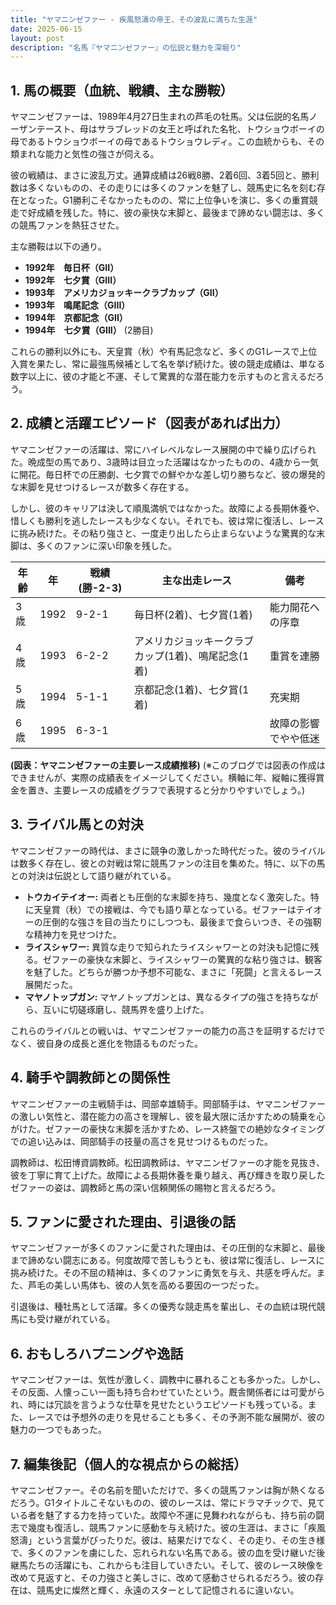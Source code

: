 ```yaml
---
title: "ヤマニンゼファー - 疾風怒濤の帝王、その波乱に満ちた生涯"
date: 2025-06-15
layout: post
description: "名馬『ヤマニンゼファー』の伝説と魅力を深堀り"
---
```


## 1. 馬の概要（血統、戦績、主な勝鞍）

ヤマニンゼファーは、1989年4月27日生まれの芦毛の牡馬。父は伝説的名馬ノーザンテースト、母はサラブレッドの女王と呼ばれた名牝、トウショウボーイの母であるトウショウボーイの母であるトウショウレディ。この血統からも、その類まれな能力と気性の強さが伺える。

彼の戦績は、まさに波乱万丈。通算成績は26戦8勝、2着6回、3着5回と、勝利数は多くないものの、その走りには多くのファンを魅了し、競馬史に名を刻む存在となった。G1勝利こそなかったものの、常に上位争いを演じ、多くの重賞競走で好成績を残した。特に、彼の豪快な末脚と、最後まで諦めない闘志は、多くの競馬ファンを熱狂させた。

主な勝鞍は以下の通り。

* **1992年　毎日杯（GII）**
* **1992年　七夕賞（GIII）**
* **1993年　アメリカジョッキークラブカップ（GII）**
* **1993年　鳴尾記念（GIII）**
* **1994年　京都記念（GII）**
* **1994年　七夕賞（GIII）** (2勝目)


これらの勝利以外にも、天皇賞（秋）や有馬記念など、多くのG1レースで上位入賞を果たし、常に最強馬候補として名を挙げ続けた。彼の競走成績は、単なる数字以上に、彼の才能と不運、そして驚異的な潜在能力を示すものと言えるだろう。


## 2. 成績と活躍エピソード（図表があれば出力）

ヤマニンゼファーの活躍は、常にハイレベルなレース展開の中で繰り広げられた。晩成型の馬であり、3歳時は目立った活躍はなかったものの、4歳から一気に開花。毎日杯での圧勝劇、七夕賞での鮮やかな差し切り勝ちなど、彼の爆発的な末脚を見せつけるレースが数多く存在する。

しかし、彼のキャリアは決して順風満帆ではなかった。故障による長期休養や、惜しくも勝利を逃したレースも少なくない。それでも、彼は常に復活し、レースに挑み続けた。その粘り強さと、一度走り出したら止まらないような驚異的な末脚は、多くのファンに深い印象を残した。

| 年齢 | 年 | 戦績 (勝-2-3) | 主な出走レース | 備考 |
|---|---|---|---|---|
| 3歳 | 1992 | 9-2-1 | 毎日杯(2着)、七夕賞(1着) | 能力開花への序章 |
| 4歳 | 1993 | 6-2-2 | アメリカジョッキークラブカップ(1着)、鳴尾記念(1着) | 重賞を連勝 |
| 5歳 | 1994 | 5-1-1 | 京都記念(1着)、七夕賞(1着) | 充実期 |
| 6歳 | 1995 | 6-3-1 |  | 故障の影響でやや低迷 |


**(図表：ヤマニンゼファーの主要レース成績推移)**  (※このブログでは図表の作成はできませんが、実際の成績表をイメージしてください。横軸に年、縦軸に獲得賞金を置き、主要レースの成績をグラフで表現すると分かりやすいでしょう。)


## 3. ライバル馬との対決

ヤマニンゼファーの時代は、まさに競争の激しかった時代だった。彼のライバルは数多く存在し、彼との対戦は常に競馬ファンの注目を集めた。特に、以下の馬との対決は伝説として語り継がれている。

* **トウカイテイオー:**  両者とも圧倒的な末脚を持ち、幾度となく激突した。特に天皇賞（秋）での接戦は、今でも語り草となっている。ゼファーはテイオーの圧倒的な強さを目の当たりにしつつも、最後まで食らいつき、その強靭な精神力を見せつけた。
* **ライスシャワー:**  異質な走りで知られたライスシャワーとの対決も記憶に残る。ゼファーの豪快な末脚と、ライスシャワーの驚異的な粘り強さは、観客を魅了した。どちらが勝つか予想不可能な、まさに「死闘」と言えるレース展開だった。
* **マヤノトップガン:**  マヤノトップガンとは、異なるタイプの強さを持ちながら、互いに切磋琢磨し、競馬界を盛り上げた。


これらのライバルとの戦いは、ヤマニンゼファーの能力の高さを証明するだけでなく、彼自身の成長と進化を物語るものだった。


## 4. 騎手や調教師との関係性

ヤマニンゼファーの主戦騎手は、岡部幸雄騎手。岡部騎手は、ヤマニンゼファーの激しい気性と、潜在能力の高さを理解し、彼を最大限に活かすための騎乗を心がけた。ゼファーの豪快な末脚を活かすため、レース終盤での絶妙なタイミングでの追い込みは、岡部騎手の技量の高さを見せつけるものだった。

調教師は、松田博資調教師。松田調教師は、ヤマニンゼファーの才能を見抜き、彼を丁寧に育て上げた。故障による長期休養を乗り越え、再び輝きを取り戻したゼファーの姿は、調教師と馬の深い信頼関係の賜物と言えるだろう。


## 5. ファンに愛された理由、引退後の話

ヤマニンゼファーが多くのファンに愛された理由は、その圧倒的な末脚と、最後まで諦めない闘志にある。何度故障で苦しもうとも、彼は常に復活し、レースに挑み続けた。その不屈の精神は、多くのファンに勇気を与え、共感を呼んだ。また、芦毛の美しい馬体も、彼の人気を高める要因の一つだった。

引退後は、種牡馬として活躍。多くの優秀な競走馬を輩出し、その血統は現代競馬にも受け継がれている。


## 6. おもしろハプニングや逸話

ヤマニンゼファーは、気性が激しく、調教中に暴れることも多かった。しかし、その反面、人懐っこい一面も持ち合わせていたという。厩舎関係者には可愛がられ、時には冗談を言うような仕草を見せたというエピソードも残っている。また、レースでは予想外の走りを見せることも多く、その予測不能な展開が、彼の魅力の一つでもあった。


## 7. 編集後記（個人的な視点からの総括）

ヤマニンゼファー。その名前を聞いただけで、多くの競馬ファンは胸が熱くなるだろう。G1タイトルこそないものの、彼のレースは、常にドラマチックで、見ている者を魅了する力を持っていた。故障や不運に見舞われながらも、持ち前の闘志で幾度も復活し、競馬ファンに感動を与え続けた。彼の生涯は、まさに「疾風怒濤」という言葉がぴったりだ。彼は、結果だけでなく、その走り、その生き様で、多くのファンを虜にした、忘れられない名馬である。彼の血を受け継いだ後継馬たちの活躍にも、これからも注目していきたい。そして、彼のレース映像を改めて見返すと、その力強さと美しさに、改めて感動させられるだろう。彼の存在は、競馬史に燦然と輝く、永遠のスターとして記憶されるに違いない。
